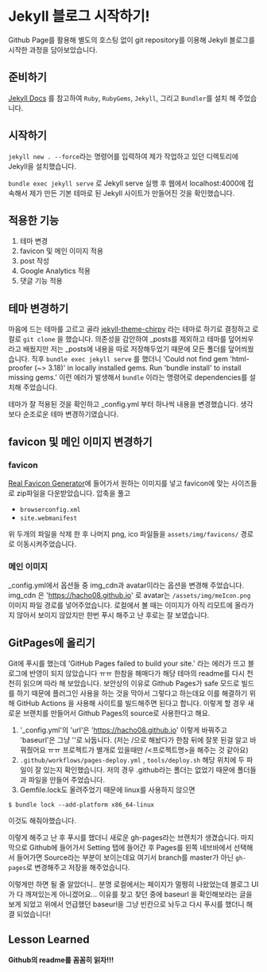 

# Jekyll 블로그 시작하기!

Github Page를 활용해 별도의 호스팅 없이 git repository를 이용해 Jekyll 블로그를 시작한 과정을 담아보았습니다.



## 준비하기

[Jekyll Docs](https://jekyllrb.com/docs/installation/) 를 참고하여 `Ruby`, `RubyGems`, `Jekyll`, 그리고 `Bundler`를 설치 해 주었습니다.


## 시작하기

`jekyll new . --force`라는 명령어를 입력하여 제가 작업하고 있던 디렉토리에 Jekyll을 설치했습니다.

`bundle exec jekyll serve` 로 Jekyll serve 실행 후 웹에서 localhost:4000에 접속해서 제가 만든 기본 테마로 된 Jekyll 사이트가 만들어진 것을 확인했습니다.


## 적용한 기능
1. 테마 변경
2. favicon 및 메인 이미지 적용
3. post 작성
4. Google Analytics 적용
5. 댓글 기능 적용 


## 테마 변경하기

마음에 드는 테마를 고르고 골라 [jekyll-theme-chirpy](https://github.com/cotes2020/jekyll-theme-chirpy) 라는 테마로 하기로 결정하고 로컬로 `git clone` 을 했습니다.
의존성을 감안하여 _posts를 제외하고 테마를 덮어씌우라고 배웠지만 저는 _posts에 내용을 따로 저장해두었기 때문에 모든 폴더를 덮어씌웠습니다.
직후 `bundle exec jekyll serve` 를 했더니 'Could not find gem 'html-proofer (~> 3.18)' in locally installed gems.
Run 'bundle install' to install missing gems.' 이런 에러가 발생해서 `bundle` 이라는 명령어로 dependencies를 설치해 주었습니다.

테마가 잘 적용된 것을 확인하고 _config.yml 부터 하나씩 내용을 변경했습니다.
생각보다 순조로운 테마 변경하기였습니다.


## favicon 및 메인 이미지 변경하기

### favicon
[Real Favicon Generator](https://realfavicongenerator.net/)에 들어가서 원하는 이미지를 넣고 favicon에 맞는 사이즈들로 zip파일을 다운받았습니다.
압축을 풀고 
- `browserconfig.xml`
- `site.webmanifest`

위 두개의 파일을 삭제 한 후 나머지 png, ico 파일들을 `assets/img/favicons/` 경로로 이동시켜주었습니다. 

### 메인 이미지
_config.yml에서 옵션들 중 img_cdn과 avatar이라는 옵션을 변경해 주었습니다. 
img_cdn 은 'https://hacho08.github.io' 로 avatar는 `/assets/img/meIcon.png` 이미지 파일 경로를 넣어주었습니다. 
로컬에서 볼 때는 이미지가 아직 리모트에 올라가지 않아서 보이지 않았지만 한번 푸시 해주고 난 후로는 잘 보였습니다.


## GitPages에 올리기

Git에 푸시를 했는데 'GitHub Pages failed to build your site.' 라는 에러가 뜨고 블로그에 반영이 되지 않았습니다 ㅠㅠ 
한참을 해매다가 해당 테마의 readme를 다시 천천히 읽으며 따라 해 보았습니다.
보안상의 이유로 Github Pages가 safe 모드로 빌드를 하기 때문에 플러그인 사용을 하는 것을 막아서 그렇다고 하는데요 이를 해결하기 위해  GitHub Actions 을 사용해 사이트를 빌드해주면 된다고 합니다. 이렇게 할 경우 새로운 브랜치를 만들어서 Github Pages의 source로 사용한다고 해요.

1. '_config.yml'의 'url'은 'https://hacho08.github.io' 이렇게 바꿔주고 'baseurl'은 그냥 ''로 놔둡니다. (저는 /<repository name>으로 해놨다가 한참 뒤에 잘못 된걸 알고 바꿔줬어요 ㅠㅠ 프로젝트가 별개로 있을때만 /<프로젝트명>을 해주는 것 같아요)
2. `.github/workflows/pages-deploy.yml` ,  `tools/deploy.sh` 해당 위치에 두 파일이 잘 있는지 확인했습니다. 저의 경우 .github라는 폴더는 없었기 때문에 폴더들과 파일을 만들어 주었습니다. 
3. Gemfile.lock도 올려주었기 때문에 linux를 사용하지 않으면 
```console
$ bundle lock --add-platform x86_64-linux
```
이것도 해줘야했습니다.

이렇게 해주고 난 후 푸시를 했더니 새로운 gh-pages라는 브랜치가 생겼습니다.
마지막으로 Github에 들어가서 Setting 탭에 들어간 후 Pages를 왼쪽 네브바에서 선택해서 들어가면 Source라는 부분이 보이는데요 여기서 branch를 master가 아닌 `gh-pages`로 변경해주고 저장을 해주었습니다.

이렇게만 하면 될 줄 알았더니..
분명 로컬에서는 페이지가 멀쩡히 나왔었는데 블로그 UI가 다 깨져있는게 아니겠어요...
이유를 찾고 찾던 중에 baseurl 을 확인해보라는 글을 보게 되었고 위에서 언급했던 baseurl을 그냥 빈칸으로 놔두고 다시 푸시를 했더니 해결 되었습니다!


## Lesson Learned

**Github의 readme를 꼼꼼히 읽자!!!**



